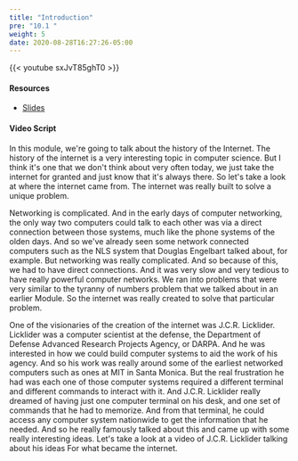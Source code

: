 ```yaml
---
title: "Introduction"
pre: "10.1 "
weight: 5
date: 2020-08-28T16:27:26-05:00
---
```


{{< youtube sxJvT85ghT0 >}}

<!-- CC 110: tZfBuSEneHw -->

#### Resources
* [Slides](/1-cis115/10-internethistory/slides/10-History_of_the_Internet.pdf)

#### Video Script

In this module, we're going to talk about the history of the Internet. The history of the internet is a very interesting topic in computer science. But I think it's one that we don't think about very often today, we just take the internet for granted and just know that it's always there. So let's take a look at where the internet came from. The internet was really built to solve a unique problem. 

Networking is complicated. And in the early days of computer networking, the only way two computers could talk to each other was via a direct connection between those systems, much like the phone systems of the olden days. And so we've already seen some network connected computers such as the NLS system that Douglas Engelbart talked about, for example. But networking was really complicated. And so because of this, we had to have direct connections. And it was very slow and very tedious to have really powerful computer networks. We ran into problems that were very similar to the tyranny of numbers problem that we talked about in an earlier Module. So the internet was really created to solve that particular problem. 

One of the visionaries of the creation of the internet was J.C.R. Licklider. Licklider was a computer scientist at the defense, the Department of Defense Advanced Research Projects Agency, or DARPA. And he was interested in how we could build computer systems to aid the work of his agency. And so his work was really around some of the earliest networked computers such as ones at MIT in Santa Monica. But the real frustration he had was each one of those computer systems required a different terminal and different commands to interact with it. And J.C.R. Licklider really dreamed of having just one computer terminal on his desk, and one set of commands that he had to memorize. And from that terminal, he could access any computer system nationwide to get the information that he needed. And so he really famously talked about this and came up with some really interesting ideas. Let's take a look at a video of J.C.R. Licklider talking about his ideas For what became the internet.